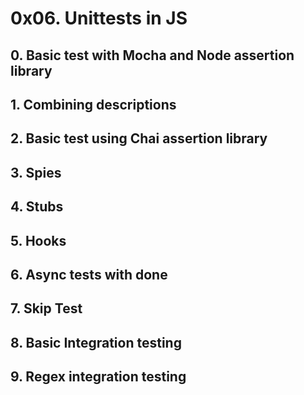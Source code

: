 # 0x06. Unittests in JS

## 0. Basic test with Mocha and Node assertion library
## 1. Combining descriptions
## 2. Basic test using Chai assertion library
## 3. Spies
## 4. Stubs
## 5. Hooks
## 6. Async tests with done
## 7. Skip Test
## 8. Basic Integration testing
## 9. Regex integration testing
